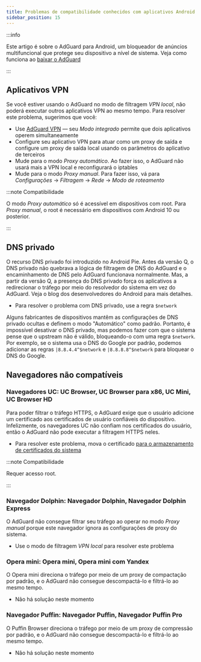 ```yaml
---
title: Problemas de compatibilidade conhecidos com aplicativos Android
sidebar_position: 15
---
```


:::info

Este artigo é sobre o AdGuard para Android, um bloqueador de anúncios multifuncional que protege seu dispositivo a nível de sistema. Veja como funciona ao [baixar o AdGuard](https://agrd.io/download-kb-adblock)

:::

## Aplicativos VPN

Se você estiver usando o AdGuard no modo de filtragem *VPN local*, não poderá executar outros aplicativos VPN ao mesmo tempo. Para resolver este problema, sugerimos que você:

- Use [AdGuard VPN](https://adguard-vpn.com/welcome.html) — seu *Modo integrado* permite que dois aplicativos operem simultaneamente
- Configure seu aplicativo VPN para atuar como um proxy de saída [](../solving-problems/outbound-proxy.md) e configure um proxy de saída local usando os parâmetros do aplicativo de terceiros
- Mude para o modo *Proxy automático*. Ao fazer isso, o AdGuard não usará mais a VPN local e reconfigurará o iptables
- Mude para o modo *Proxy manual*. Para fazer isso, vá para *Configurações* → *Filtragem* → *Rede* → *Modo de roteamento*

:::note Compatibilidade

O modo *Proxy automático* só é acessível em dispositivos com root. Para *Proxy manual*, o root é necessário em dispositivos com Android 10 ou posterior.

:::

## DNS privado

O recurso DNS privado foi introduzido no Android Pie. Antes da versão Q, o DNS privado não quebrava a lógica de filtragem de DNS do AdGuard e o encaminhamento de DNS pelo AdGuard funcionava normalmente. Mas, a partir da versão Q, a presença do DNS privado força os aplicativos a redirecionar o tráfego por meio do resolvedor do sistema em vez do AdGuard. Veja o blog dos desenvolvedores do Android [](https://android-developers.googleblog.com/2018/04/dns-over-tls-support-in-android-p.html) para mais detalhes.

- Para resolver o problema com DNS privado, use a regra `$network`

Alguns fabricantes de dispositivos mantêm as configurações de DNS privado ocultas e definem o modo "Automático" como padrão. Portanto, é impossível desativar o DNS privado, mas podemos fazer com que o sistema pense que o upstream não é válido, bloqueando-o com uma regra `$network`. Por exemplo, se o sistema usa o DNS do Google por padrão, podemos adicionar as regras `|8.8.4.4^$network` e `|8.8.8.8^$network` para bloquear o DNS do Google.

## Navegadores não compatíveis

### Navegadores UC: UC Browser, UC Browser para x86, UC Mini, UC Browser HD

Para poder filtrar o tráfego HTTPS, o AdGuard exige que o usuário adicione um certificado aos certificados de usuário confiáveis do dispositivo. Infelizmente, os navegadores UC não confiam nos certificados do usuário, então o AdGuard não pode executar a filtragem HTTPS neles.

- Para resolver este problema, mova o certificado [para o armazenamento de certificados do sistema](../solving-problems/https-certificate-for-rooted.md/)

:::note Compatibilidade

Requer acesso root.

:::

### Navegador Dolphin: Navegador Dolphin, Navegador Dolphin Express

O AdGuard não consegue filtrar seu tráfego ao operar no modo *Proxy manual* porque este navegador ignora as configurações de proxy do sistema.

- Use o modo de filtragem *VPN local* para resolver este problema

### Opera mini: Opera mini, Opera mini com Yandex

O Opera mini direciona o tráfego por meio de um proxy de compactação por padrão, e o AdGuard não consegue descompactá-lo e filtrá-lo ao mesmo tempo.

- Não há solução neste momento

### Navegador Puffin: Navegador Puffin, Navegador Puffin Pro

O Puffin Browser direciona o tráfego por meio de um proxy de compressão por padrão, e o AdGuard não consegue descompactá-lo e filtrá-lo ao mesmo tempo.

- Não há solução neste momento
